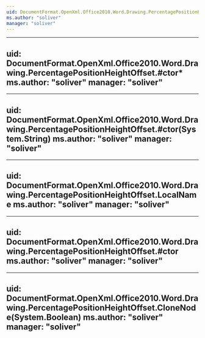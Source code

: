 ```yaml
---
uid: DocumentFormat.OpenXml.Office2010.Word.Drawing.PercentagePositionHeightOffset
ms.author: "soliver"
manager: "soliver"
---
```


---
uid: DocumentFormat.OpenXml.Office2010.Word.Drawing.PercentagePositionHeightOffset.#ctor*
ms.author: "soliver"
manager: "soliver"
---

---
uid: DocumentFormat.OpenXml.Office2010.Word.Drawing.PercentagePositionHeightOffset.#ctor(System.String)
ms.author: "soliver"
manager: "soliver"
---

---
uid: DocumentFormat.OpenXml.Office2010.Word.Drawing.PercentagePositionHeightOffset.LocalName
ms.author: "soliver"
manager: "soliver"
---

---
uid: DocumentFormat.OpenXml.Office2010.Word.Drawing.PercentagePositionHeightOffset.#ctor
ms.author: "soliver"
manager: "soliver"
---

---
uid: DocumentFormat.OpenXml.Office2010.Word.Drawing.PercentagePositionHeightOffset.CloneNode(System.Boolean)
ms.author: "soliver"
manager: "soliver"
---
